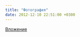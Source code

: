 ```yaml
---
title: "Фотография"
date: 2012-12-10 22:51:00 +0300
---
```



[Вложение](https://vk.com/photo41076938_294185537)
